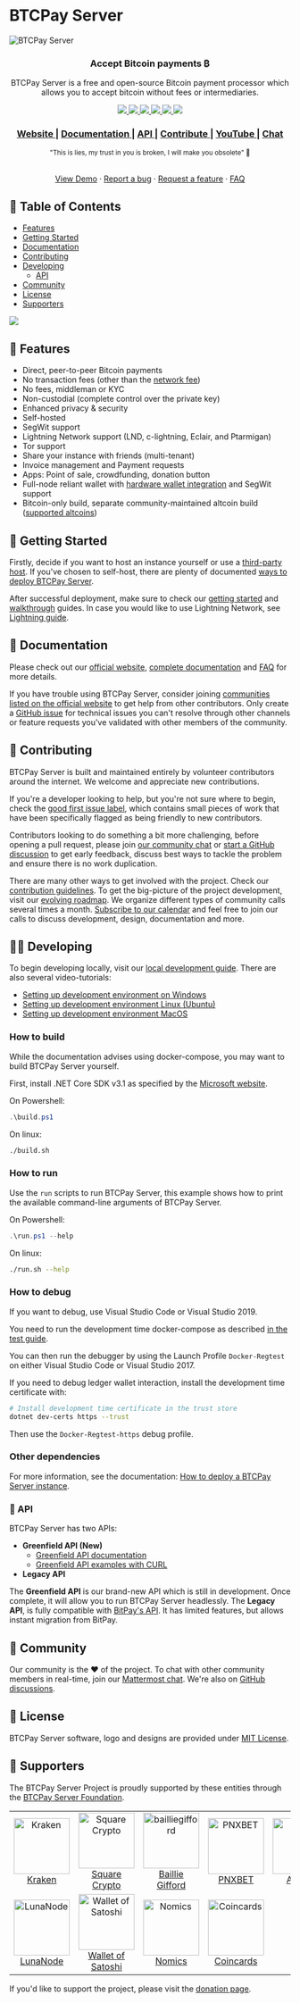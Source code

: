 # BTCPay Server

![BTCPay Server](BTCPayServer/wwwroot/img/btc_pay_BG_twitter.png)

<h3 align="center">
  Accept Bitcoin payments ₿
</h3>
<p align="center"> BTCPay Server is a free and open-source Bitcoin payment processor which allows you to accept bitcoin without fees or intermediaries.
</p>
<p align="center">
  <a href="https://circleci.com/gh/btcpayserver/btcpayserver">
    <img src="https://img.shields.io/circleci/build/github/btcpayserver/btcpayserver"/>
  </a>
  <a href="https://github.com/btcpayserver/btcpayserver/releases/">
    <img src="https://img.shields.io/github/v/release/btcpayserver/btcpayserver"/>
  </a>
  <a href="https://github.com/btcpayserver/btcpayserver/blob/master/LICENSE">
      <img src="https://img.shields.io/github/license/btcpayserver/btcpayserver"/>
  </a>     
  <a href="https://docs.btcpayserver.org/Contribute/">
    <img src="https://img.shields.io/badge/PRs-welcome-brightgreen.svg"/>
  </a>
  <a href="https://chat.btcpayserver.org/">
    <img src="https://img.shields.io/badge/Community%20Chat-Mattermost-%230058cc"/>
  </a>
  <a href="https://twitter.com/intent/follow?screen_name=btcpayserver">
    <img src="https://img.shields.io/twitter/follow/btcpayserver.svg?label=Follow%20@btcpayserver"/>
  </a>
</p>

<div align="center">
  <h3>
    <a href="https://btcpayserver.org">
      Website
    </a>
    <span> | </span>
    <a href="https://docs.btcpayserver.org">
      Documentation
    </a>
    <span> | </span>
    <a href="https://docs.btcpayserver.org/API/Greenfield/v1/">
      API
    </a>
    <span> | </span>
    <a href="https://docs.btcpayserver.org/Contribute/">
      Contribute
    </a>
    <span> | </span>
    <a href="https://www.youtube.com/btcpayserver/">
      YouTube
    </a>
    <span> | </span>
    <a href="https://chat.btcpayserver.org/">
      Chat
    </a>
  </h3>
</div>

<div align="center">
  <sub>"This is lies, my trust in you is broken, I will make you obsolete" 💚
  </a>
</div>
<br/>

<p align="center">
  <a href="https://mainnet.demo.btcpayserver.org">View Demo</a>
  ·
  <a href="https://github.com/btcpayserver/btcpayserver/issues/new/choose">Report a bug</a>
  ·
  <a href="https://github.com/btcpayserver/btcpayserver/discussions/new">Request a feature</a>
  ·
  <a href="https://docs.btcpayserver.org/FAQ/">FAQ</a>
</p>

## 💼 Table of Contents

* [Features](#-features)
* [Getting Started](#-getting-started)
* [Documentation](#-documentation)
* [Contributing](#-contributing)
* [Developing](#-developing)
  * [API](#-api)
* [Community](#-community)
* [License](#-license)
* [Supporters](#-supporters)

![](https://raw.githubusercontent.com/btcpayserver/btcpayserver-doc/master/docs/img/BTCPayServerScreenshot.png)

## 🎨 Features

* Direct, peer-to-peer Bitcoin payments
* No transaction fees (other than the [network fee](https://en.bitcoin.it/wiki/Miner_fees))
* No fees, middleman or KYC
* Non-custodial (complete control over the private key)
* Enhanced privacy & security
* Self-hosted
* SegWit support
* Lightning Network support (LND, c-lightning, Eclair, and Ptarmigan)
* Tor support
* Share your instance with friends (multi-tenant)
* Invoice management and Payment requests
* Apps: Point of sale, crowdfunding, donation button
* Full-node reliant wallet with [hardware wallet integration](https://docs.btcpayserver.org/Vault/) and SegWit support
* Bitcoin-only build, separate community-maintained altcoin build ([supported altcoins](https://docs.btcpayserver.org/FAQ/FAQ-Altcoin/))

## 🚀 Getting Started

Firstly, decide if you want to host an instance yourself or use a [third-party host](https://docs.btcpayserver.org/ThirdPartyHosting/). If you've chosen to self-host, there are plenty of documented [ways to deploy BTCPay Server](https://docs.btcpayserver.org/Deployment/).

After successful deployment, make sure to check our [getting started](https://docs.btcpayserver.org/RegisterAccount/) and [walkthrough](https://docs.btcpayserver.org/Walkthrough/) guides. In case you would like to use Lightning Network, see [Lightning guide](https://docs.btcpayserver.org/LightningNetwork/).

## 📗 Documentation

Please check out our [official website](https://btcpayserver.org/), [complete documentation](https://docs.btcpayserver.org/) and [FAQ](https://docs.btcpayserver.org/FAQ/) for more details.

If you have trouble using BTCPay Server, consider joining [communities listed on the official website](https://btcpayserver.org/#communityCTA) to get help from other contributors. Only create a [GitHub issue](https://github.com/btcpayserver/btcpayserver/issues/new/choose) for technical issues you can't resolve through other channels or feature requests you've validated with other members of the community.

## 🤝 Contributing

BTCPay Server is built and maintained entirely by volunteer contributors around the internet. We welcome and appreciate new contributions.

If you're a developer looking to help, but you're not sure where to begin, check the [good first issue label](https://github.com/btcpayserver/btcpayserver/issues?q=is%3Aissue+is%3Aopen+label%3A%22good+first+issue%22), which contains small pieces of work that have been specifically flagged as being friendly to new contributors.

Contributors looking to do something a bit more challenging, before opening a pull request, please join [our community chat](https://chat.btcpayserver.org/) or [start a GitHub discussion](https://github.com/btcpayserver/btcpayserver/discussions) to get early feedback, discuss best ways to tackle the problem and ensure there is no work duplication.

There are many other ways to get involved with the project. Check our [contribution guidelines](https://docs.btcpayserver.org/Contribute/). To get the big-picture of the project development, visit our [evolving roadmap](https://github.com/orgs/btcpayserver/projects/9). We organize different types of community calls several times a month. [Subscribe to our calendar](https://github.com/btcpayserver/organization#calendar) and feel free to join our calls to discuss development, design, documentation and more.

## 🧑‍💻 Developing

To begin developing locally, visit our [local development guide](https://docs.btcpayserver.org/Development/LocalDevelopment/). There are also several video-tutorials:

* [Setting up development environment on Windows](https://www.youtube.com/watch?v=ZePbMPSIvHM)
* [Setting up development environment Linux (Ubuntu)](https://www.youtube.com/watch?v=j486T_Rk-yw&t)
* [Setting up development environment MacOS](https://www.youtube.com/watch?v=GWR_CcMsEV0)

### How to build

While the documentation advises using docker-compose, you may want to build BTCPay Server yourself.

First, install .NET Core SDK v3.1 as specified by the [Microsoft website](https://dotnet.microsoft.com/download/dotnet-core/3.1).

On Powershell:

```powershell
.\build.ps1
```

On linux:

```sh
./build.sh
```

### How to run

Use the `run` scripts to run BTCPay Server, this example shows how to print the available command-line arguments of BTCPay Server.

On Powershell:

```powershell
.\run.ps1 --help
```

On linux:

```sh
./run.sh --help
```

### How to debug

If you want to debug, use Visual Studio Code or Visual Studio 2019.

You need to run the development time docker-compose as described [in the test guide](./BTCPayServer.Tests/README.md).

You can then run the debugger by using the Launch Profile `Docker-Regtest` on either Visual Studio Code or Visual Studio 2017.

If you need to debug ledger wallet interaction, install the development time certificate with:

```bash
# Install development time certificate in the trust store
dotnet dev-certs https --trust
```
Then use the `Docker-Regtest-https` debug profile.

### Other dependencies

For more information, see the documentation:
[How to deploy a BTCPay Server instance](https://docs.btcpayserver.org/Deployment/).

### 🧪 API

BTCPay Server has two APIs:

- **Greenfield API (New)**
  - [Greenfield API documentation](https://docs.btcpayserver.org/API/Greenfield/v1/)
  - [Greenfield API examples with CURL](https://docs.btcpayserver.org/GreenFieldExample/)
- **Legacy API**

The **Greenfield API** is our brand-new API which is still in development. Once complete, it will allow you to run BTCPay Server headlessly.
The **Legacy API**, is fully compatible with [BitPay's API](https://bitpay.com/api/). It has limited features, but allows instant migration from BitPay.

## 💚 Community

Our community is the ❤️ of the project. To chat with other community members in real-time, join our [Mattermost chat](https://chat.btcpayserver.org). We're also on [GitHub discussions](https://github.com/btcpayserver/btcpayserver/discussions).

## 📝 License

BTCPay Server software, logo and designs are provided under [MIT License](https://github.com/btcpayserver/btcpayserver/blob/master/LICENSE).

## 🙏 Supporters

The BTCPay Server Project is proudly supported by these entities through the [BTCPay Server Foundation](https://foundation.btcpayserver.org/).

<table>
  <tbody>
    <tr>
      <td align="center" valign="middle">
        <a href="https://kraken.com" target="_blank">
          <img  src="BTCPayServer/wwwroot/img/kraken.svg" alt="Kraken" height=100>
          <br/>
          <span>Kraken</span>
        </a>
      </td>
      <td align="center" valign="middle">
        <a href="https://twitter.com/sqcrypto" target="_blank">
          <img  src="BTCPayServer/wwwroot/img/squarecrypto.svg" alt="Square Crypto" height=100>
          <br/>
          <span>Square Crypto</span>
        </a>
      </td>
      <td align="center" valign="middle">
        <a href="https://www.bailliegifford.com" target="_blank">
          <img  src="BTCPayServer/wwwroot/img/bailliegifford.svg" alt="bailliegifford" height=100>
          <br/>
          <span>Baillie Gifford</span>
        </a>
      </td>
      <td align="center" valign="middle">
        <a href="https://www.pnxbet.com" target="_blank">
          <img  src="BTCPayServer/wwwroot/img/pnxbet.png" alt="PNXBET" height=100>
          <br/>
          <span>PNXBET</span>
        </a>
      </td>
       <td align="center" valign="middle">
        <a href="https://acinq.co/" target="_blank">
          <img  src="BTCPayServer/wwwroot/img/acinq-logo.svg" alt="ACINQ" height=100>
          <br/>
          <span>ACINQ</span>
        </a>
      </td>
      </tr>
      <tr>
      <td align="center" valign="middle">
        <a href="https://lunanode.com" target="_blank">
          <img  src="BTCPayServer/wwwroot/img/lunanode.svg" alt="LunaNode" height=100>
          <br/>
          <span>LunaNode</span>
        </a>
      </td>
      <td align="center" valign="middle">
        <a href="https://walletofsatoshi.com/" target="_blank">
          <img  src="BTCPayServer/wwwroot/img/walletofsatoshi.svg" alt="Wallet of Satoshi" height=100>
          <br/>
          <span>Wallet of Satoshi</span>
        </a>
      </td>
       <td align="center" valign="middle">
        <a href="https://nomics.com/" target="_blank">
          <img  src="BTCPayServer/wwwroot/img/nomics.svg" alt="Nomics" height=100>
          <br/>
          <span>Nomics</span>
        </a>
      </td>
      <td align="center" valign="middle">
       <a href="https://coincards.com/" target="_blank">
         <img  src="BTCPayServer/wwwroot/img/coincards.svg" alt="Coincards" height=100>
         <br/>
         <span>Coincards</span>
       </a>
     </td>
    </tr>
  </tbody>
</table>

If you'd like to support the project, please visit the [donation page](https://btcpayserver.org/donate/).
